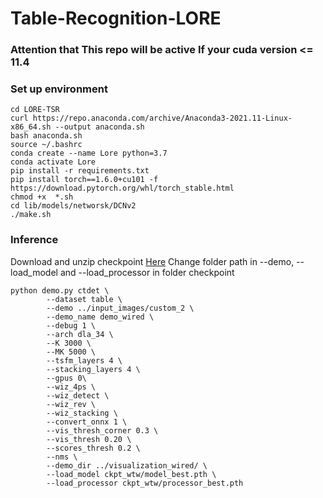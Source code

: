# Table-Recognition-LORE
### Attention that This repo will be active If your cuda version <= 11.4
### Set up environment
```
cd LORE-TSR
curl https://repo.anaconda.com/archive/Anaconda3-2021.11-Linux-x86_64.sh --output anaconda.sh
bash anaconda.sh
source ~/.bashrc
conda create --name Lore python=3.7
conda activate Lore
pip install -r requirements.txt
pip install torch==1.6.0+cu101 -f https://download.pytorch.org/whl/torch_stable.html
chmod +x  *.sh
cd lib/models/networsk/DCNv2
./make.sh
```
### Inference
Download and unzip checkpoint [Here](https://drive.google.com/file/d/1n33c9jmGmjSfRbheleE1pqiIXBb_BCEw/view?usp=sharing)
Change folder path in --demo, --load_model and --load_processor in folder checkpoint
```
python demo.py ctdet \
        --dataset table \
        --demo ../input_images/custom_2 \
        --demo_name demo_wired \
        --debug 1 \
        --arch dla_34 \
        --K 3000 \
        --MK 5000 \
        --tsfm_layers 4 \
        --stacking_layers 4 \
        --gpus 0\
        --wiz_4ps \
        --wiz_detect \
        --wiz_rev \
        --wiz_stacking \
        --convert_onnx 1 \
        --vis_thresh_corner 0.3 \
        --vis_thresh 0.20 \
        --scores_thresh 0.2 \
        --nms \
        --demo_dir ../visualization_wired/ \
        --load_model ckpt_wtw/model_best.pth \
        --load_processor ckpt_wtw/processor_best.pth

```
